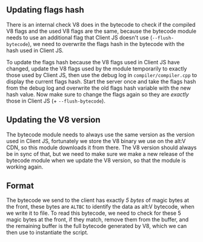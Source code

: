 ## Updating flags hash

There is an internal check V8 does in the bytecode to check if the compiled V8 flags and the used V8 flags are the same,
because the bytecode module needs to use an additional flag that Client JS doesn't use (`--flush-bytecode`), we need to overwrite
the flags hash in the bytecode with the hash used in Client JS.

To update the flags hash because the V8 flags used in Client JS have changed, update the V8 flags used by the module temporarily to
exactly those used by Client JS, then use the debug log in `compiler/compiler.cpp` to display the current flags hash.
Start the server once and take the flags hash from the debug log and overwrite the old flags hash variable with the new hash value.
Now make sure to change the flags again so they are *exactly* those in Client JS (+ `--flush-bytecode`).

## Updating the V8 version

The bytecode module needs to always use the same version as the version used in Client JS, fortunately we store the V8 binary
we use on the alt:V CDN, so this module downloads it from there. The V8 version should always be in sync of that, but we need
to make sure we make a new release of the bytecode module when we update the V8 version, so that the module is working again.

## Format

The bytecode we send to the client has exactly *5 bytes* of magic bytes at the front, these bytes are `ALTBC` to identify the data
as alt:V bytecode, when we write it to file.
To read this bytecode, we need to check for these 5 magic bytes at the front, if they match, remove them from the buffer, and the remaining buffer
is the full bytecode generated by V8, which we can then use to instantiate the script.
